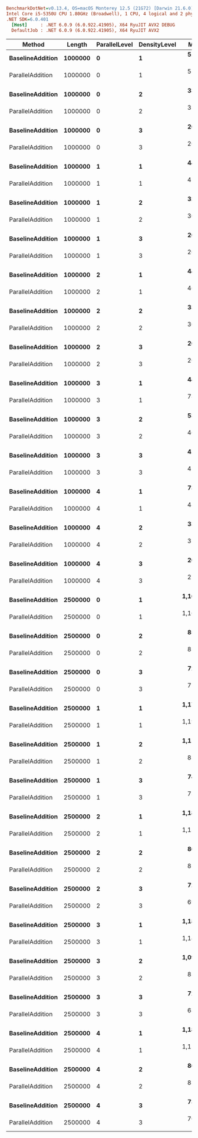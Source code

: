 ``` ini

BenchmarkDotNet=v0.13.4, OS=macOS Monterey 12.5 (21G72) [Darwin 21.6.0]
Intel Core i5-5350U CPU 1.80GHz (Broadwell), 1 CPU, 4 logical and 2 physical cores
.NET SDK=6.0.401
  [Host]     : .NET 6.0.9 (6.0.922.41905), X64 RyuJIT AVX2 DEBUG
  DefaultJob : .NET 6.0.9 (6.0.922.41905), X64 RyuJIT AVX2


```
|           Method |  Length | ParallelLevel | DensityLevel |       Mean |    Error |    StdDev |     Median | Ratio | RatioSD |
|----------------- |-------- |-------------- |------------- |-----------:|---------:|----------:|-----------:|------:|--------:|
| **BaselineAddition** | **1000000** |             **0** |            **1** |   **513.3 ms** |  **9.93 ms** |  **21.15 ms** |   **509.1 ms** |  **1.00** |    **0.00** |
| ParallelAddition | 1000000 |             0 |            1 |   510.2 ms | 14.34 ms |  41.15 ms |   495.2 ms |  1.01 |    0.10 |
|                  |         |               |              |            |          |           |            |       |         |
| **BaselineAddition** | **1000000** |             **0** |            **2** |   **334.4 ms** |  **6.67 ms** |  **16.11 ms** |   **329.3 ms** |  **1.00** |    **0.00** |
| ParallelAddition | 1000000 |             0 |            2 |   319.8 ms |  6.34 ms |   6.51 ms |   319.8 ms |  0.91 |    0.05 |
|                  |         |               |              |            |          |           |            |       |         |
| **BaselineAddition** | **1000000** |             **0** |            **3** |   **265.9 ms** |  **4.14 ms** |   **3.67 ms** |   **266.1 ms** |  **1.00** |    **0.00** |
| ParallelAddition | 1000000 |             0 |            3 |   265.8 ms |  5.27 ms |   9.50 ms |   265.7 ms |  1.00 |    0.04 |
|                  |         |               |              |            |          |           |            |       |         |
| **BaselineAddition** | **1000000** |             **1** |            **1** |   **444.6 ms** |  **8.81 ms** |  **13.46 ms** |   **443.6 ms** |  **1.00** |    **0.00** |
| ParallelAddition | 1000000 |             1 |            1 |   451.9 ms |  9.02 ms |  14.31 ms |   449.8 ms |  1.02 |    0.04 |
|                  |         |               |              |            |          |           |            |       |         |
| **BaselineAddition** | **1000000** |             **1** |            **2** |   **326.8 ms** |  **6.34 ms** |   **6.51 ms** |   **325.9 ms** |  **1.00** |    **0.00** |
| ParallelAddition | 1000000 |             1 |            2 |   309.9 ms |  5.82 ms |   6.93 ms |   310.0 ms |  0.95 |    0.03 |
|                  |         |               |              |            |          |           |            |       |         |
| **BaselineAddition** | **1000000** |             **1** |            **3** |   **263.8 ms** |  **5.05 ms** |   **5.61 ms** |   **263.9 ms** |  **1.00** |    **0.00** |
| ParallelAddition | 1000000 |             1 |            3 |   263.3 ms |  5.15 ms |   5.93 ms |   261.3 ms |  1.00 |    0.03 |
|                  |         |               |              |            |          |           |            |       |         |
| **BaselineAddition** | **1000000** |             **2** |            **1** |   **448.9 ms** |  **8.95 ms** |  **17.87 ms** |   **446.1 ms** |  **1.00** |    **0.00** |
| ParallelAddition | 1000000 |             2 |            1 |   462.9 ms |  9.20 ms |  17.50 ms |   461.8 ms |  1.03 |    0.06 |
|                  |         |               |              |            |          |           |            |       |         |
| **BaselineAddition** | **1000000** |             **2** |            **2** |   **331.8 ms** |  **5.41 ms** |   **4.80 ms** |   **330.6 ms** |  **1.00** |    **0.00** |
| ParallelAddition | 1000000 |             2 |            2 |   309.9 ms |  6.14 ms |   8.20 ms |   309.2 ms |  0.93 |    0.03 |
|                  |         |               |              |            |          |           |            |       |         |
| **BaselineAddition** | **1000000** |             **2** |            **3** |   **269.1 ms** |  **5.32 ms** |   **9.72 ms** |   **269.5 ms** |  **1.00** |    **0.00** |
| ParallelAddition | 1000000 |             2 |            3 |   263.3 ms |  5.06 ms |   6.21 ms |   262.3 ms |  0.99 |    0.04 |
|                  |         |               |              |            |          |           |            |       |         |
| **BaselineAddition** | **1000000** |             **3** |            **1** |   **449.4 ms** |  **8.85 ms** |   **9.84 ms** |   **450.9 ms** |  **1.00** |    **0.00** |
| ParallelAddition | 1000000 |             3 |            1 |   784.8 ms | 54.14 ms | 156.20 ms |   784.6 ms |  1.29 |    0.30 |
|                  |         |               |              |            |          |           |            |       |         |
| **BaselineAddition** | **1000000** |             **3** |            **2** |   **538.3 ms** | **16.79 ms** |  **48.43 ms** |   **522.7 ms** |  **1.00** |    **0.00** |
| ParallelAddition | 1000000 |             3 |            2 |   469.0 ms | 20.29 ms |  58.85 ms |   458.0 ms |  0.87 |    0.10 |
|                  |         |               |              |            |          |           |            |       |         |
| **BaselineAddition** | **1000000** |             **3** |            **3** |   **414.1 ms** | **12.08 ms** |  **35.62 ms** |   **406.1 ms** |  **1.00** |    **0.00** |
| ParallelAddition | 1000000 |             3 |            3 |   421.4 ms | 14.19 ms |  41.18 ms |   422.7 ms |  1.03 |    0.14 |
|                  |         |               |              |            |          |           |            |       |         |
| **BaselineAddition** | **1000000** |             **4** |            **1** |   **735.9 ms** | **15.46 ms** |  **45.35 ms** |   **735.3 ms** |  **1.00** |    **0.00** |
| ParallelAddition | 1000000 |             4 |            1 |   482.6 ms |  8.93 ms |  16.55 ms |   485.4 ms |  0.66 |    0.05 |
|                  |         |               |              |            |          |           |            |       |         |
| **BaselineAddition** | **1000000** |             **4** |            **2** |   **332.3 ms** |  **6.12 ms** |   **5.72 ms** |   **333.0 ms** |  **1.00** |    **0.00** |
| ParallelAddition | 1000000 |             4 |            2 |   312.0 ms |  6.06 ms |   5.95 ms |   310.8 ms |  0.94 |    0.02 |
|                  |         |               |              |            |          |           |            |       |         |
| **BaselineAddition** | **1000000** |             **4** |            **3** |   **268.8 ms** |  **5.22 ms** |   **8.42 ms** |   **268.7 ms** |  **1.00** |    **0.00** |
| ParallelAddition | 1000000 |             4 |            3 |   251.8 ms |  4.41 ms |   3.91 ms |   251.8 ms |  0.93 |    0.04 |
|                  |         |               |              |            |          |           |            |       |         |
| **BaselineAddition** | **2500000** |             **0** |            **1** | **1,169.1 ms** | **15.13 ms** |  **13.41 ms** | **1,167.9 ms** |  **1.00** |    **0.00** |
| ParallelAddition | 2500000 |             0 |            1 | 1,167.8 ms | 19.74 ms |  22.74 ms | 1,169.7 ms |  1.00 |    0.02 |
|                  |         |               |              |            |          |           |            |       |         |
| **BaselineAddition** | **2500000** |             **0** |            **2** |   **858.5 ms** | **13.63 ms** |  **12.75 ms** |   **858.0 ms** |  **1.00** |    **0.00** |
| ParallelAddition | 2500000 |             0 |            2 |   839.8 ms | 13.61 ms |  12.73 ms |   836.9 ms |  0.98 |    0.02 |
|                  |         |               |              |            |          |           |            |       |         |
| **BaselineAddition** | **2500000** |             **0** |            **3** |   **727.0 ms** | **14.25 ms** |  **15.84 ms** |   **727.4 ms** |  **1.00** |    **0.00** |
| ParallelAddition | 2500000 |             0 |            3 |   717.3 ms | 11.81 ms |  11.05 ms |   718.6 ms |  0.99 |    0.03 |
|                  |         |               |              |            |          |           |            |       |         |
| **BaselineAddition** | **2500000** |             **1** |            **1** | **1,175.8 ms** | **20.90 ms** |  **19.55 ms** | **1,172.9 ms** |  **1.00** |    **0.00** |
| ParallelAddition | 2500000 |             1 |            1 | 1,190.3 ms | 22.24 ms |  21.85 ms | 1,187.2 ms |  1.01 |    0.02 |
|                  |         |               |              |            |          |           |            |       |         |
| **BaselineAddition** | **2500000** |             **1** |            **2** | **1,113.2 ms** | **53.69 ms** | **155.76 ms** | **1,157.1 ms** |  **1.00** |    **0.00** |
| ParallelAddition | 2500000 |             1 |            2 |   830.8 ms | 16.45 ms |  23.60 ms |   828.6 ms |  0.85 |    0.12 |
|                  |         |               |              |            |          |           |            |       |         |
| **BaselineAddition** | **2500000** |             **1** |            **3** |   **740.1 ms** | **14.03 ms** |  **13.12 ms** |   **742.3 ms** |  **1.00** |    **0.00** |
| ParallelAddition | 2500000 |             1 |            3 |   733.3 ms | 14.58 ms |  27.73 ms |   737.6 ms |  0.98 |    0.04 |
|                  |         |               |              |            |          |           |            |       |         |
| **BaselineAddition** | **2500000** |             **2** |            **1** | **1,186.5 ms** | **17.18 ms** |  **16.07 ms** | **1,186.3 ms** |  **1.00** |    **0.00** |
| ParallelAddition | 2500000 |             2 |            1 | 1,132.3 ms | 21.66 ms |  20.26 ms | 1,130.0 ms |  0.95 |    0.02 |
|                  |         |               |              |            |          |           |            |       |         |
| **BaselineAddition** | **2500000** |             **2** |            **2** |   **861.8 ms** | **15.32 ms** |  **14.33 ms** |   **857.9 ms** |  **1.00** |    **0.00** |
| ParallelAddition | 2500000 |             2 |            2 |   815.0 ms | 15.78 ms |  16.89 ms |   816.6 ms |  0.95 |    0.03 |
|                  |         |               |              |            |          |           |            |       |         |
| **BaselineAddition** | **2500000** |             **2** |            **3** |   **729.8 ms** | **13.75 ms** |  **12.86 ms** |   **728.5 ms** |  **1.00** |    **0.00** |
| ParallelAddition | 2500000 |             2 |            3 |   694.2 ms | 13.75 ms |  24.09 ms |   694.4 ms |  0.94 |    0.05 |
|                  |         |               |              |            |          |           |            |       |         |
| **BaselineAddition** | **2500000** |             **3** |            **1** | **1,189.6 ms** | **19.10 ms** |  **17.87 ms** | **1,184.7 ms** |  **1.00** |    **0.00** |
| ParallelAddition | 2500000 |             3 |            1 | 1,141.3 ms | 12.69 ms |  11.87 ms | 1,144.8 ms |  0.96 |    0.02 |
|                  |         |               |              |            |          |           |            |       |         |
| **BaselineAddition** | **2500000** |             **3** |            **2** | **1,098.9 ms** | **22.57 ms** |  **62.53 ms** | **1,102.7 ms** |  **1.00** |    **0.00** |
| ParallelAddition | 2500000 |             3 |            2 |   833.8 ms | 12.82 ms |  32.62 ms |   827.7 ms |  0.76 |    0.06 |
|                  |         |               |              |            |          |           |            |       |         |
| **BaselineAddition** | **2500000** |             **3** |            **3** |   **725.8 ms** | **14.20 ms** |  **16.36 ms** |   **720.2 ms** |  **1.00** |    **0.00** |
| ParallelAddition | 2500000 |             3 |            3 |   681.2 ms | 13.47 ms |  30.40 ms |   678.5 ms |  0.96 |    0.03 |
|                  |         |               |              |            |          |           |            |       |         |
| **BaselineAddition** | **2500000** |             **4** |            **1** | **1,182.3 ms** | **22.40 ms** |  **20.96 ms** | **1,175.9 ms** |  **1.00** |    **0.00** |
| ParallelAddition | 2500000 |             4 |            1 | 1,153.5 ms | 22.20 ms |  28.08 ms | 1,153.2 ms |  0.97 |    0.03 |
|                  |         |               |              |            |          |           |            |       |         |
| **BaselineAddition** | **2500000** |             **4** |            **2** |   **869.7 ms** | **17.37 ms** |  **24.35 ms** |   **862.6 ms** |  **1.00** |    **0.00** |
| ParallelAddition | 2500000 |             4 |            2 |   839.7 ms | 16.14 ms |  16.57 ms |   838.3 ms |  0.96 |    0.03 |
|                  |         |               |              |            |          |           |            |       |         |
| **BaselineAddition** | **2500000** |             **4** |            **3** |   **737.0 ms** | **14.27 ms** |  **18.04 ms** |   **738.2 ms** |  **1.00** |    **0.00** |
| ParallelAddition | 2500000 |             4 |            3 |   702.1 ms | 14.04 ms |  19.21 ms |   707.2 ms |  0.95 |    0.04 |
